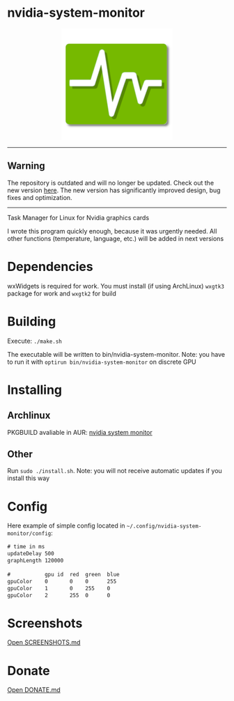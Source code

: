 # nvidia-system-monitor
<center>
    <img src="icon.png" alt="icon" width="256" height="256"/>
</center>

***
## Warning
The repository is outdated and will no longer be updated. Check out the new version [here](https://github.com/congard/nvidia-system-monitor-qt). The new version has significantly improved design, bug fixes and optimization.
***

Task Manager for Linux for Nvidia graphics cards

I wrote this program quickly enough, because it was urgently needed. All other functions (temperature, language, etc.) will be added in next versions

# Dependencies
wxWidgets is required for work. You must install (if using ArchLinux) `wxgtk3` package for work and `wxgtk2` for build

# Building
Execute:
`./make.sh`

The executable will be written to bin/nvidia-system-monitor. Note: you have to run it with `optirun bin/nvidia-system-monitor` on discrete GPU

# Installing
## Archlinux
PKGBUILD avaliable in AUR: [nvidia system monitor](https://aur.archlinux.org/packages/nvidia-system-monitor-git)

## Other
Run `sudo ./install.sh`. Note: you will not receive automatic updates if you install this way

# Config
Here example of simple config located in `~/.config/nvidia-system-monitor/config`:
```
# time in ms
updateDelay 500
graphLength 120000

#           gpu id  red  green  blue
gpuColor    0       0    0      255
gpuColor    1       0    255    0
gpuColor    2       255  0      0
```

# Screenshots
[Open SCREENSHOTS.md](SCREENSHOTS.md)

# Donate
[Open DONATE.md](DONATE.md)
